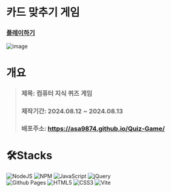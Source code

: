 # 카드 맞추기 게임

### [플레이하기](https://asa9874.github.io/Quiz-Game/)

![image](https://github.com/user-attachments/assets/64d4979a-0174-40b4-9322-bf81a8392d7b)


# 개요
> ### 제목: 컴퓨터 지식 퀴즈 게임
> ### 제작기간: 2024.08.12 ~ 2024.08.13
> ### 배포주소: https://asa9874.github.io/Quiz-Game/



# 🛠️Stacks
![NodeJS](https://img.shields.io/badge/node.js-6DA55F?style=for-the-badge&logo=node.js&logoColor=white)
![NPM](https://img.shields.io/badge/NPM-%23CB3837.svg?style=for-the-badge&logo=npm&logoColor=white)
![JavaScript](https://img.shields.io/badge/javascript-%23323330.svg?style=for-the-badge&logo=javascript&logoColor=%23F7DF1E)
![jQuery](https://img.shields.io/badge/jquery-%230769AD.svg?style=for-the-badge&logo=jquery&logoColor=white)    
![Github Pages](https://img.shields.io/badge/github%20pages-121013?style=for-the-badge&logo=github&logoColor=white)
![HTML5](https://img.shields.io/badge/html5-%23E34F26.svg?style=for-the-badge&logo=html5&logoColor=white)
![CSS3](https://img.shields.io/badge/css3-%231572B6.svg?style=for-the-badge&logo=css3&logoColor=white)
![Vite](https://img.shields.io/badge/vite-%23646CFF.svg?style=for-the-badge&logo=vite&logoColor=white)

